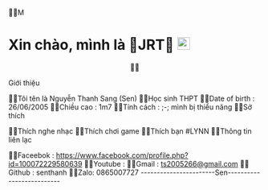 🎃🎃M<h1> Xin chào, mình là 🍁JRT🍂 <img src="https://64.media.tumblr.com/ec0eecc3282d2656fb193806f5b66141/df472d6d76201135-ae/s400x600/f1857cdafdfb3e4062ee757cdfc38de14596b84e.gifv" width="25"></h1> 

<p align="center">
    <https://64.media.tumblr.com/ec0eecc3282d2656fb193806f5b66141/df472d6d76201135-ae/s400x600/f1857cdafdfb3e4062ee757cdfc38de14596b84e.gifv" />🎃🎃

Giới thiệu

🐳🐳Tôi tên là Nguyễn Thanh Sang (Sen)
🐳🐳Học sinh THPT
🐳🐳Date of birth : 26/06/2005
🐳🐳Chiều cao : 1m7
🐳🐳Tính cách : ;-; mình bị thiểu năng
🐳🐳Sở thích

🐳🐳Thích nghe nhạc
🐳🐳Thích chơi game 
🐳🐳Thích bạn #LYNN
🐳🐳Thông tin liên lạc

🐳🐳Faceebok : https://www.facebook.com/profile.php?id=100072229580639
🐳🐳Youtube : 
🐳🐳Gmail : ts2005266@gmail.com
🐳🐳Github : senthanh
🐳🐳Zalo: 0865007727
-----------------------Sen--------------------------
